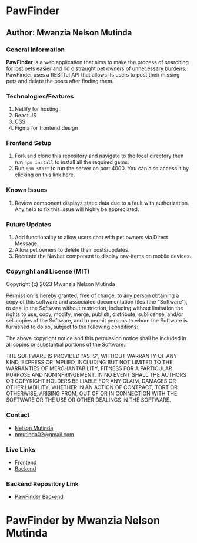 # PawFinder
## Author: Mwanzia Nelson Mutinda
### General Information
**PawFinder** Is a web application that aims to make the process of searching for lost pets easier and rid distraught pet owners of unnecessary burdens. PawFinder uses a RESTful API that allows its users to post their missing pets and delete the posts after finding them.
### Technologies/Features 
1. Netlify for hosting.
2. React JS
3. CSS
4. Figma for frontend design
### Frontend Setup
1. Fork and clone this repository and navigate to the local directory then run `npm install` to install all the required gems.
2. Run `npm start` to run the server on port 4000. You can also access it by clicking on this link [here](http://localhost:4000).

### Known Issues
1. Review component displays static data due to a fault with authorization. Any help to fix this issue will highly be appreciated.

### Future Updates
1. Add functionality to allow users chat with pet owners via Direct Message.
2. Allow pet owners to delete their posts/updates.
3. Recreate the Navbar component to display nav-items on mobile devices.

### Copyright and License (MIT)
Copyright (c) 2023 Mwanzia Nelson Mutinda

Permission is hereby granted, free of charge, to any person obtaining
a copy of this software and associated documentation files (the
"Software"), to deal in the Software without restriction, including
without limitation the rights to use, copy, modify, merge, publish,
distribute, sublicense, and/or sell copies of the Software, and to
permit persons to whom the Software is furnished to do so, subject to
the following conditions:

The above copyright notice and this permission notice shall be
included in all copies or substantial portions of the Software.

THE SOFTWARE IS PROVIDED "AS IS", WITHOUT WARRANTY OF ANY KIND,
EXPRESS OR IMPLIED, INCLUDING BUT NOT LIMITED TO THE WARRANTIES OF
MERCHANTABILITY, FITNESS FOR A PARTICULAR PURPOSE AND
NONINFRINGEMENT. IN NO EVENT SHALL THE AUTHORS OR COPYRIGHT HOLDERS BE
LIABLE FOR ANY CLAIM, DAMAGES OR OTHER LIABILITY, WHETHER IN AN ACTION
OF CONTRACT, TORT OR OTHERWISE, ARISING FROM, OUT OF OR IN CONNECTION
WITH THE SOFTWARE OR THE USE OR OTHER DEALINGS IN THE SOFTWARE.

### Contact
- [Nelson Mutinda](https://github.com/nelsonmutindamwanzia)
- nmutinda02@gmail.com

### Live Links
- [Frontend](https://pawfinder-web.netlify.app/)
- [Backend](https://paw-finder-render.onrender.com)
### Backend Repository Link
- [PawFinder Backend](https://github.com/nelsonmutindamwanzia/pawfinder-backend)

# PawFinder by Mwanzia Nelson Mutinda